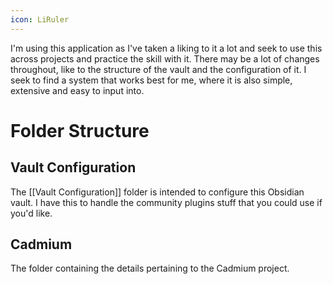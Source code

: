 ```yaml
---
icon: LiRuler
---
```

I'm using this application as I've taken a liking to it a lot and seek to use this across projects and practice the skill with it. There may be a lot of changes throughout, like to the structure of the vault and the configuration of it. I seek to find a system that works best for me, where it is also simple, extensive and easy to input into.

# Folder Structure

## Vault Configuration
The [[Vault Configuration]] folder is intended to configure this Obsidian vault. I have this to handle the community plugins stuff that you could use if you'd like.

## Cadmium
The folder containing the details pertaining to the Cadmium project.